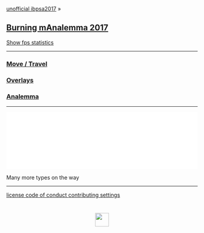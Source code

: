 
<style>

.menuContainer h2 { margin: 10px 0; }
.menuContainer h3 { margin: 0 }
.menuContainer p { margin: 0 }

</style>

[unofficial ibpsa2017]( https://ibpsa2017.github.io ) &raquo;

## [Burning mAnalemma 2017]( index.html )

<a href="javascript:(function(){var script=document.createElement('script');script.onload=function(){var stats=new Stats();document.body.appendChild(stats.dom);requestAnimationFrame(function loop(){stats.update();requestAnimationFrame(loop)});};script.src='http://rawgit.com/mrdoob/stats.js/master/build/stats.min.js';document.head.appendChild(script);})()" title="Mr.doob's Stats.js / frames per second" >Show fps statistics</a>


***

### [Move / Travel]( #menus/menu-move.md )
### [Overlays]( #menus/menu-overlays.md )
### [Analemma]( #menus/menu-analemma.md )
<!--
### [Sun Range]( #menus/menu-sun-range.md )
### [Solar Access]( #menus/menu-solar-access.md )

### [Skew Test]( #menus/menu-skew-test.md )
### [EPW JSON]( #menus/menu-epw-json.md "EnergyPlus Weather Files in 3D" )
### [EPW Play Weather]( #menus/menu-epw-json-play.md "Play EPW Weather Files in 3D" )

### [Screen Capture]( #dialog-screen-capture.md "Create an animated GIF" )
-->

***



<iframe id = "ifrMenu" src = "plugins/mnu-overlays.html"  width = "100%" frameBorder = "0" ></iframe>

Many more types on the way

***

[license         ]( #../pages/license.md )
[code of conduct ]( #../pages/code-of-conduct.md )
[contributing    ]( #../pages/contributing.md )
[settings        ]( #menus/menu-settings.md )

<h1 style=text-align:center; ><img src=https://ladybug-tools.github.io/images/graph/ladybug.png width=36 ></h1>
